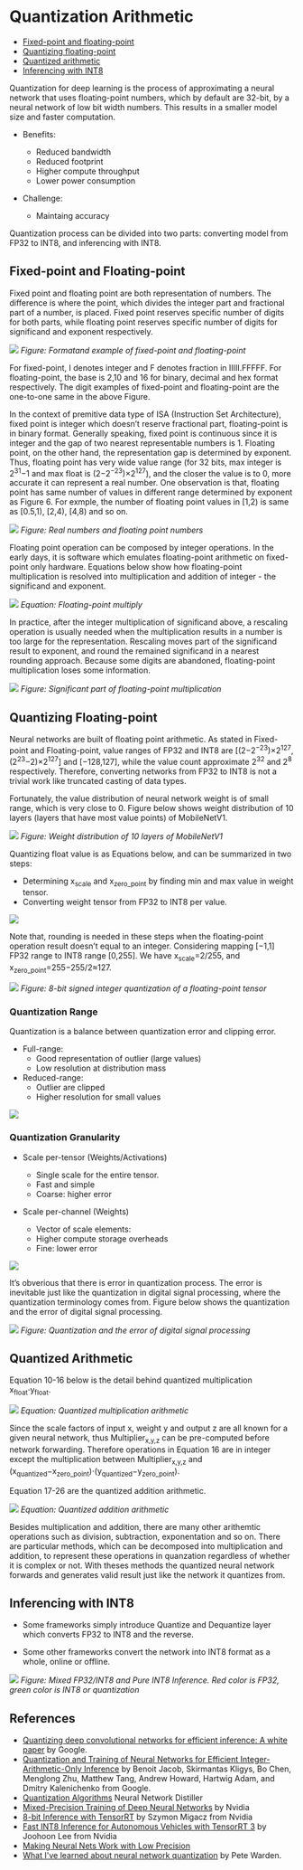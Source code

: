 ﻿# Quantization Arithmetic  
   * [Fixed-point and floating-point](#fixed-point-and-floating-point)
   * [Quantizing floating-point](#quantizing-floating-point)
   * [Quantized arithmetic](#quantized-arithmetic)
   * [Inferencing with INT8](#inferencing-with-int8)
  
Quantization for deep learning is the process of approximating a neural network that uses floating-point numbers, which by default are 32-bit, by a neural network of low bit width numbers. This results in a smaller model size and faster computation.

* Benefits:
  * Reduced bandwidth
  * Reduced footprint
  * Higher compute throughput
  * Lower power consumption

* Challenge:
  * Maintaing accuracy

Quantization process can be divided into two parts: converting model from FP32 to INT8, and inferencing with INT8.

## Fixed-point and Floating-point

Fixed point and floating point are both representation of numbers. The difference is where the point, which divides the integer part and fractional part of a number, is placed. Fixed point reserves specific number of digits for both parts, while floating point reserves specific number of digits for significand and exponent respectively.

![](./figs/fp-int-define.jpg)
*Figure: Formatand example of fixed-point and floating-point*

For fixed-point, I denotes integer and F denotes fraction in IIIII.FFFFF. For floating-point, the base is 2,10 and 16 for binary, decimal and hex format respectively. The digit examples of fixed-point and floating-point are the one-to-one same in the above Figure.

In the context of premitive data type of ISA (Instruction Set Architecture), fixed point is integer which doesn’t reserve fractional part, floating-point is in binary format. Generally speaking, fixed point is continuous since it is integer and the gap of two nearest representable numbers is 1. Floating point, on the other hand, the representation gap is determined by exponent. Thus, floating point has very wide value range (for 32 bits, max integer is 2<sup>31</sup>−1 and max float is (2−2<sup>−23</sup>)×2<sup>127</sup>), and the closer the value is to 0, more accurate it can represent a real number. One observation is that, floating point has same number of values in different range determined by exponent as Figure 6. For exmple, the number of floating point values in [1,2) is same as [0.5,1), [2,4), [4,8) and so on.

![](./figs/fp-distribution.png)
*Figure: Real numbers and floating point numbers*

Floating point operation can be composed by integer operations. In the early days, it is software which emulates floating-point arithmetic on fixed-point only hardware. Equations below show how floating-point multiplication is resolved into multiplication and addition of integer - the significand and exponent.

![](./figs/floating_point_multiply.png)
*Equation: Floating-point multiply*

In practice, after the integer multiplication of significand above, a rescaling operation is usually needed when the multiplication results in a number is too large for the representation. Rescaling moves part of the significand result to exponent, and round the remained significand in a nearest rounding approach. Because some digits are abandoned, floating-point multiplication loses some information.

![](./figs/fp-mul-precision.jpg)
*Figure: Significant part of floating-point multiplication*

## Quantizing Floating-point

Neural networks are built of floating point arithmetic. As stated in Fixed-point and Floating-point, value ranges of FP32 and INT8 are [(2−2<sup>−23</sup>)×2<sup>127</sup>,(2<sup>23</sup>−2)×2<sup>127</sup>] and [−128,127], while the value count approximate 2<sup>32</sup> and 2<sup>8</sup> respectively. Therefore, converting networks from FP32 to INT8 is not a trivial work like truncated casting of data types.

Fortunately, the value distribution of neural network weight is of small range, which is very close to 0. Figure below shows weight distribution of 10 layers (layers that have most value points) of MobileNetV1.

![](./figs/mobilenet1-weight-distribution.svg)
*Figure: Weight distribution of 10 layers of MobileNetV1*
  
Quantizing float value is as Equations below, and can be summarized in two steps:

  * Determining x<sub>scale</sub> and x<sub>zero_point</sub> by finding min and max value in weight tensor.
  * Converting weight tensor from FP32 to INT8 per value.

![](./figs/quantizing_float_point_values.png)

Note that, rounding is needed in these steps when the floating-point operation result doesn’t equal to an integer. Considering mapping [−1,1] FP32 range to INT8 range [0,255]. We have x<sub>scale</sub>=2/255, and x<sub>zero_point</sub>=255−255/2≈127.

![](./figs/8-bit-signed-integer-quantization.png)
*Figure: 8-bit signed integer quantization of a floating-point tensor*

### Quantization Range

Quantization is a balance between quantization error and clipping error.

* Full-range:
  * Good representation of outlier (large values)
  * Low resolution at distribution mass
* Reduced-range:
  * Outlier are clipped
  * Higher resolution for small values

<img src="figs/quantization_range.png">  

### Quantization Granularity

* Scale per-tensor (Weights/Activations)
  * Single scale for the entire tensor.
  * Fast and simple
  * Coarse: higher error

* Scale per-channel (Weights)
  * Vector of scale elements:
  * Higher compute storage overheads
  * Fine: lower error

<img src="figs/quantization_granularity.png">

It’s obverious that there is error in quantization process. The error is inevitable just like the quantization in digital signal processing, where the quantization terminology comes from. Figure below shows the quantization and the error of digital signal processing.

![](./figs/signal-quantization-error.png)
*Figure: Quantization and the error of digital signal processing*

## Quantized Arithmetic

Equation 10-16 below is the detail behind quantized multiplication x<sub>float</sub>⋅y<sub>float</sub>. 

![](./figs/quantizied_multiplication_arithmetic.png)
*Equation: Quantized multiplication arithmetic*

Since the scale factors of input x, weight y and output z are all known for a given neural network, thus Multiplier<sub>x,y,z</sub> can be pre-computed before network forwarding. Therefore operations in Equation 16 are in integer except the multiplication between Multiplier<sub>x,y,z</sub> and (x<sub>quantized</sub>−x<sub>zero_point</sub>)⋅(y<sub>quantized</sub>−y<sub>zero_point</sub>).

Equation 17-26 are the quantized addition arithmetic.

![](./figs/quantizied_addition_arithmetic.png)
*Equation: Quantized addition arithmetic*

Besides multiplication and addition, there are many other arithemtic operations such as division, subtraction, exponentation and so on. There are particular methods, which can be decomposed into multiplication and addition, to represent these operations in quanzation regardless of whether it is complex or not. With theses methods the quantized neural network forwards and generates valid result just like the network it quantizes from.

## Inferencing with INT8

* Some frameworks simply introduce Quantize and Dequantize layer which converts FP32 to INT8 and the reverse.

 * Some other frameworks convert the network into INT8 format as a whole, online or offline. 

![](./figs/mixed-fp32int8-pure-int8.svg)
*Figure: Mixed FP32/INT8 and Pure INT8 Inference. Red color is FP32, green color is INT8 or quantization*
   
## References
* [Quantizing deep convolutional networks for efficient inference: A white paper](https://arxiv.org/pdf/1806.08342.pdf) by Google.
* [Quantization and Training of Neural Networks for Efficient Integer-Arithmetic-Only Inference](https://arxiv.org/pdf/1712.05877.pdf) by Benoit Jacob, Skirmantas Kligys, Bo Chen, Menglong Zhu, Matthew Tang, Andrew Howard, Hartwig Adam, and Dmitry Kalenichenko from Google.
* [Quantization Algorithms](https://nervanasystems.github.io/distiller/algo_quantization.html) Neural Network Distiller
* [Mixed-Precision Training of Deep Neural Networks](https://devblogs.nvidia.com/mixed-precision-training-deep-neural-networks/) by Nvidia
* [8-bit Inference with TensorRT](http://on-demand.gputechconf.com/gtc/2017/presentation/s7310-8-bit-inference-with-tensorrt.pdf) by Szymon Migacz from Nvidia
* [Fast INT8 Inference for Autonomous Vehicles with TensorRT 3](https://devblogs.nvidia.com/int8-inference-autonomous-vehicles-tensorrt/) by Joohoon Lee from Nvidia
* [Making Neural Nets Work with Low Precision](https://sahnimanas.github.io/post/quantization-in-tflite/) 
* [What I've learned about neural network quantization](https://petewarden.com/2017/06/22/what-ive-learned-about-neural-network-quantization/) by Pete Warden.
